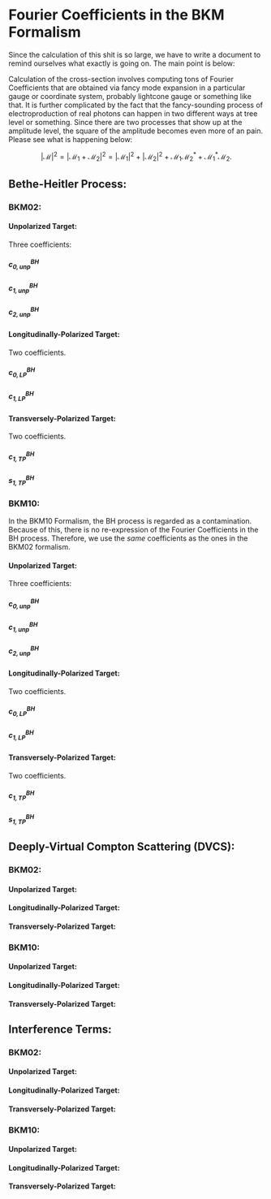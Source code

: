 # Fourier Coefficients in the BKM Formalism

Since the calculation of this shit is so large, we have to write a document to remind ourselves what exactly is going on. The main point is below:

Calculation of the cross-section involves computing tons of Fourier Coefficients that are obtained via fancy mode expansion in a particular gauge or coordinate system, probably lightcone gauge or something like that. It is further complicated by the fact that the fancy-sounding process of electroproduction of real photons can happen in two different ways at tree level or something. Since there are two processes that show up at the amplitude level, the square of the amplitude becomes even more of an pain. Please see what is happening below:

$$|\mathcal{M}|^{2} = |\mathcal{M}_{1} + \mathcal{M}_{2}|^{2} = |\mathcal{M}_{1}|^{2} + |\mathcal{M}_{2}|^{2} + \mathcal{M}_{1} \mathcal{M}_{2}^{*} + \mathcal{M}_{1}^{*} \mathcal{M}_{2}.$$

## Bethe-Heitler Process:

### BKM02:

#### Unpolarized Target:

Three coefficients:

##### $c_{0, \text{unp}}^{BH}$

##### $c_{1, \text{unp}}^{BH}$

##### $c_{2, \text{unp}}^{BH}$

#### Longitudinally-Polarized Target:

Two coefficients.

##### $c_{0, \text{LP}}^{BH}$

##### $c_{1, \text{LP}}^{BH}$

#### Transversely-Polarized Target:

Two coefficients.

##### $c_{1, \text{TP}}^{BH}$

##### $s_{1, \text{TP}}^{BH}$

### BKM10:

In the BKM10 Formalism, the BH process is regarded as a contamination. Because of this, there is no re-expression of the Fourier Coefficients in the BH process. Therefore, we use the *same* coefficients as the ones in the BKM02 formalism.

#### Unpolarized Target:

Three coefficients:

##### $c_{0, \text{unp}}^{BH}$

##### $c_{1, \text{unp}}^{BH}$

##### $c_{2, \text{unp}}^{BH}$

#### Longitudinally-Polarized Target:

Two coefficients.

##### $c_{0, \text{LP}}^{BH}$

##### $c_{1, \text{LP}}^{BH}$

#### Transversely-Polarized Target:

Two coefficients.

##### $c_{1, \text{TP}}^{BH}$

##### $s_{1, \text{TP}}^{BH}$

## Deeply-Virtual Compton Scattering (DVCS):

### BKM02:

#### Unpolarized Target:

#### Longitudinally-Polarized Target:

#### Transversely-Polarized Target:

### BKM10:

#### Unpolarized Target:

#### Longitudinally-Polarized Target:

#### Transversely-Polarized Target:

## Interference Terms:

### BKM02:

#### Unpolarized Target:

#### Longitudinally-Polarized Target:

#### Transversely-Polarized Target:

### BKM10:

#### Unpolarized Target:

#### Longitudinally-Polarized Target:

#### Transversely-Polarized Target:

